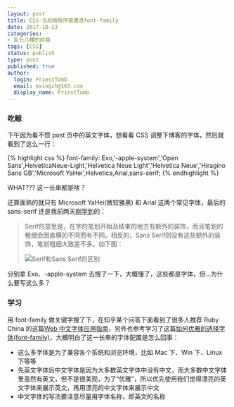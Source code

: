 ```yaml
---
layout: post
title: CSS-当后端程序猿遭遇font-family
date: 2017-10-23
categories:
- 乱七八糟的前端
tags: [CSS]
status: publish
type: post
published: true
author:
  login: PriestTomb
  email: mxingzh@163.com
  display_name: PriestTomb
---
```


### 吃鲸

下午因为看不惯 post 页中的英文字体，想看看 CSS 调整下博客的字体，然后就看到了这么一行：

{% highlight css %}
  font-family: Exo,'-apple-system','Open Sans',HelveticaNeue-Light,'Helvetica Neue Light','Helvetica Neue','Hiragino Sans GB','Microsoft YaHei',Helvetica,Arial,sans-serif;
{% endhighlight %}

WHAT??? 这一长串都是啥？

还算面熟的就只有 Microsoft YaHei(微软雅黑) 和 Arial 这两个常见字体，最后的 sans-serif 还是我前两天[刚学到](https://kb.cnblogs.com/page/192018/)的：

> Serif的意思是，在字的笔划开始及结束的地方有额外的装饰，而且笔划的粗细会因直横的不同而有不同。相反的，Sans Serif则没有这些额外的装饰，笔划粗细大致差不多。如下图：
>
> ![Serif和Sans Serif的区别](http://images.cnitblog.com/kb/1/201311/01112728-71dd2eade8c24ab38769eaa00be7fedf.jpg)

分别拿 Exo、-apple-system 去搜了一下，大概懂了，这些都是字体，但...为什么要写这么多？

### 学习

用 font-family 做关键字搜了下，在知乎某个问答下面看到了很多人推荐 Ruby China 的这篇[Web 中文字体应用指南](https://ruby-china.org/topics/14005)，另外也参考学习了这篇[如何优雅的选择字体(font-family)](https://segmentfault.com/a/1190000006110417)，大概明白了这一长串的字体配置是怎么回事：

* 这么多字体是为了兼容各个系统和浏览环境，比如 Mac 下、Win 下、Linux 下等等
* 先英文字体后中文字体是因为大多数英文字体中没有中文，而大多数中文字体里虽然有英文，但不是很美观，为了“优雅”，所以优先使用我们觉得漂亮的英文字体来展示英文，再用漂亮的中文字体来展示中文
* 中文字体的写法要注意尽量用字体名称，即英文的名称
